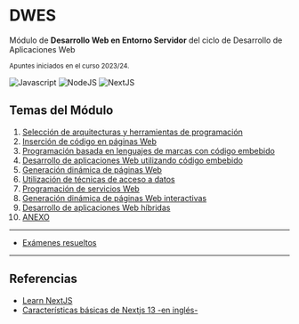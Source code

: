 # DWES
Módulo de **Desarrollo Web en Entorno Servidor** del ciclo de Desarrollo de Aplicaciones Web

<small>Apuntes iniciados en el curso 2023/24.</small>

![Javascript](https://img.shields.io/badge/Javascript-7+-yellow?logo=javascript&style=for-the-badge)
![NodeJS](https://img.shields.io/badge/NodeJS-18+-green?logo=nodedotjs&style=for-the-badge)
![NextJS](https://img.shields.io/badge/NextJS-14+-black?logo=nextdotjs&style=for-the-badge)

## Temas del Módulo

1. [Selección de arquitecturas y herramientas de programación](Tema1/README.md)
2. [Inserción de código en páginas Web](Tema2/README.md)
3. [Programación basada en lenguajes de marcas con código embebido](Tema3/README.md)
4. [Desarrollo de aplicaciones Web utilizando código embebido](Tema4/README.md)
5. [Generación dinámica de páginas Web](Tema5/README.md)
6. [Utilización de técnicas de acceso a datos](Tema6/README.md)
7. [Programación de servicios Web](Tema7/README.md)
8. [Generación dinámica de páginas Web interactivas](Tema8/README.md)
9. [Desarrollo de aplicaciones Web híbridas](Tema9/README.md)
10. [ANEXO](ANEXO/README.md)

---

- [Exámenes resueltos](examenes)

---

## Referencias

- [Learn NextJS](https://nextjs.org/learn)
- [Características básicas de Nextjs 13 -en inglés-](https://makerkit.dev/blog/tutorials/nextjs13)

